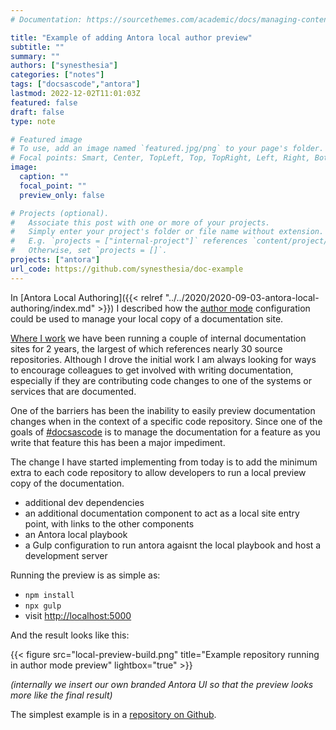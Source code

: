 ```yaml
---
# Documentation: https://sourcethemes.com/academic/docs/managing-content/

title: "Example of adding Antora local author preview"
subtitle: ""
summary: ""
authors: ["synesthesia"]
categories: ["notes"]
tags: ["docsascode","antora"]
lastmod: 2022-12-02T11:01:03Z
featured: false
draft: false
type: note

# Featured image
# To use, add an image named `featured.jpg/png` to your page's folder.
# Focal points: Smart, Center, TopLeft, Top, TopRight, Left, Right, BottomLeft, Bottom, BottomRight.
image:
  caption: ""
  focal_point: ""
  preview_only: false

# Projects (optional).
#   Associate this post with one or more of your projects.
#   Simply enter your project's folder or file name without extension.
#   E.g. `projects = ["internal-project"]` references `content/project/deep-learning/index.md`.
#   Otherwise, set `projects = []`.
projects: ["antora"]
url_code: https://github.com/synesthesia/doc-example
---
```

In [Antora Local Authoring]({{< relref "../../2020/2020-09-03-antora-local-authoring/index.md" >}}) I described how the [author mode](https://docs.antora.org/antora/latest/playbook/author-mode/) configuration could be used to manage your local copy of a documentation site.

[Where I work](/#section-experience) we have been running a couple of internal documentation sites for 2 years, the largest of which references nearly 30 source repositories. Although I drove the initial work I am always looking for ways to encourage colleagues to get involved with writing documentation, especially if they are contributing code changes to one of the systems or services that are documented.

One of the barriers has been the inability to easily preview documentation changes when in the context of a specific code repository. Since one of the goals of [#docsascode](/tag/docsascode/) is to manage the documentation for a feature as you write that feature this has been a major impediment.

The change I have started implementing from today is to add the minimum extra to each code repository to allow developers to run a local preview copy of the documentation.

- additional dev dependencies
- an additional documentation component to act as a local site entry point, with links to the other components
- an Antora local playbook
- a Gulp configuration to run antora agaisnt the local playbook and host a development server

Running the preview is as simple as:

- `npm install`
- `npx gulp`
- visit [http://localhost:5000](http://localhost:5000)

And the result looks like this:

{{< figure src="local-preview-build.png" title="Example repository running in author mode preview" lightbox="true" >}}

*(internally we insert our own branded Antora UI so that the preview looks more like the final result)*

The simplest example is in a [repository on Github](https://github.com/synesthesia/doc-example).
